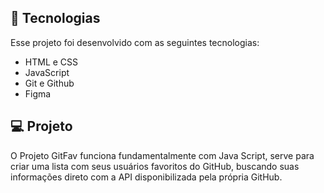 ## 🚀 Tecnologias

Esse projeto foi desenvolvido com as seguintes tecnologias:

- HTML e CSS
- JavaScript
- Git e Github
- Figma

## 💻 Projeto

O Projeto GitFav funciona fundamentalmente com Java Script, serve para criar uma lista com seus usuários favoritos do GitHub, buscando suas informações direto com a API disponibilizada pela própria GitHub.
